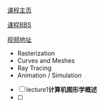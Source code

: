 

[课程主页](https://sites.cs.ucsb.edu/~lingqi/teaching/games101.html)

[课程BBS](https://games-cn.org/forums/forum/graphics-intro/)

[视频地址](https://www.bilibili.com/video/BV1X7411F744/?p=1)

- Rasterization
- Curves and Meshes
- Ray Tracing
- Animation / Simulation
- [ ] lecture1**计算机图形学概述**
- [ ] 